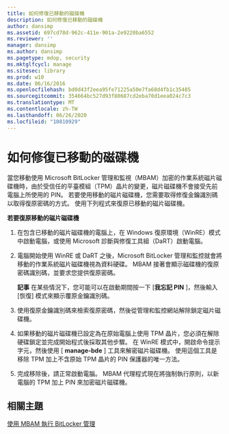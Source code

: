 ```yaml
---
title: 如何修復已移動的磁碟機
description: 如何修復已移動的磁碟機
author: dansimp
ms.assetid: 697cd78d-962c-411e-901a-2e9220ba6552
ms.reviewer: ''
manager: dansimp
ms.author: dansimp
ms.pagetype: mdop, security
ms.mktglfcycl: manage
ms.sitesec: library
ms.prod: w10
ms.date: 06/16/2016
ms.openlocfilehash: bd0d43f2eea95fe71225a50e7fa68d4fb1c35485
ms.sourcegitcommit: 354664bc527d93f80687cd2eba70d1eea024c7c3
ms.translationtype: MT
ms.contentlocale: zh-TW
ms.lasthandoff: 06/26/2020
ms.locfileid: "10810929"
---
```

# 如何修復已移動的磁碟機


當您移動使用 Microsoft BitLocker 管理和監視（MBAM）加密的作業系統磁片磁碟機時，由於受信任的平臺模組（TPM）晶片的變更，磁片磁碟機不會接受先前電腦上所使用的 PIN。 若要使用移動的磁片磁碟機，您需要取得修復金鑰識別碼以取得復原密碼的方式。 使用下列程式來復原已移動的磁片磁碟機。

**若要復原移動的磁片磁碟機**

1.  在包含已移動的磁片磁碟機的電腦上，在 Windows 復原環境（WinRE）模式中啟動電腦，或使用 Microsoft 診斷與修復工具組（DaRT）啟動電腦。

2.  電腦開始使用 WinRE 或 DaRT 之後，Microsoft BitLocker 管理和監控就會將移動的作業系統磁片磁碟機視為資料硬碟。 MBAM 接著會顯示磁碟機的復原密碼識別碼，並要求您提供復原密碼。

    **記事** 在某些情況下，您可能可以在啟動期間按一下 [**我忘記 PIN** ]，然後輸入 [恢復] 模式來顯示覆原金鑰識別碼。

     

3.  使用復原金鑰識別碼來檢索復原密碼，然後從管理和監控網站解除鎖定磁片磁碟機。

4.  如果移動的磁片磁碟機已設定為在原始電腦上使用 TPM 晶片，您必須在解除硬碟鎖定並完成開始程式後採取其他步驟。 在 WinRE 模式中，開啟命令提示字元，然後使用 [ **manage-bde** ] 工具來解密磁片磁碟機。 使用這個工具是移除 TPM 加上不含原始 TPM 晶片的 PIN 保護器的唯一方法。

5.  完成移除後，請正常啟動電腦。 MBAM 代理程式現在將強制執行原則，以新電腦的 TPM 加上 PIN 來加密磁片磁碟機。

## 相關主題


[使用 MBAM 執行 BitLocker 管理](performing-bitlocker-management-with-mbam-mbam-2.md)

 

 





